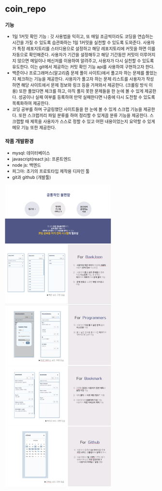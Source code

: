 # coin_repo

### 기능
- 1일 1커밋 확인 기능 : 깃 사용법을 익히고, 또 매일 조금씩이라도 코딩을 연습하는 시간을 가질 수 있도록 습관화하는 1일 1커밋을 실천할 수 있도록 도와준다. 사용자가 특정 레포지토리를 스터디용으로 설정하고 해당 레포지토리에 커밋을 하면 이를 자동으로 확인해준다. 사용자가 기간을 설정해두고 해당 기간동안 커밋이 이루어지지 않으면 메일이나 메신저를 이용하여 알려주고, 사용자가 다시 실천할 수 있도록 유도한다. 이는 git에서 제공하는 커밋 확인 기능 api를 사용하여 구현하고자 한다.
- 백준이나 프로그래머스(알고리즘 문제 풀이 사이트)에서 풀고자 하는 문제를 풀었는지 체크하는 기능을 제공한다. 사용자가 풀고자 하는 문제 리스트를 사용자가 작성하면 해당 사이트에서 문제 정보와 링크 등을 가져와서 제공한다. (크롤링 방식 이용) 또한 풀었다면 체크를 하고, 아직 풀지 못한 문제들을 한 눈에 볼 수 있게 제공한다. 성공이나 실패 여부를 등록하여 만약 실패한다면 나중에 다시 도전할 수 있도록 목록화하여 제공한다.
- 코딩 공부를 하며 구글링했던 사이트들을 한 눈에 볼 수 있게 스크랩 기능을 제공한다. 또한 스크랩끼리 파일 분류를 하여 정리할 수 있게끔 분류 기능을 제공한다. 스크랩할 때 제목을 사용자가 스스로 정할 수 있고 어떤 내용이었는지 요약할 수 있게 메모 기능 또한 제공한다.

### 작품 개발환경
- mysql: 데이터베이스
- javascript(react js): 프론트엔드
- node js: 백엔드
- 피그마: 초기의 프로토타입 제작용 디자인 툴
- git과 github (개발툴)

<img src="./img/1.PNG" width = 350>
<img src="./img/2.PNG" width = 350>
<img src="./img/3.PNG" width = 350>
<img src="./img/4.PNG" width = 350>
<img src="./img/5.PNG" width = 350>

